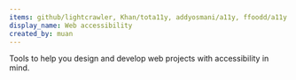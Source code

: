 ```yaml
---
items: github/lightcrawler, Khan/tota11y, addyosmani/a11y, ffoodd/a11y.css, jxnblk/colorable, brunopulis/awesome-a11y, medialize/ally.js, aduggin/accessibility-fails, pa11y/pa11y, Heydon/REVENGE.CSS, reactjs/react-a11y, angular/protractor-accessibility-plugin, AccessLint/accesslint.js, 18F/accessibility, prettydiff/a11y-tools, dequelabs/axe-cli, stevefaulkner/HTML5accessibility, liip/TheA11yMachine, a11yproject/a11yproject.com, GoogleChrome/accessibility-developer-tools, GoogleChrome/lighthouse
display_name: Web accessibility
created_by: muan
---
```

Tools to help you design and develop web projects with accessibility in mind.
